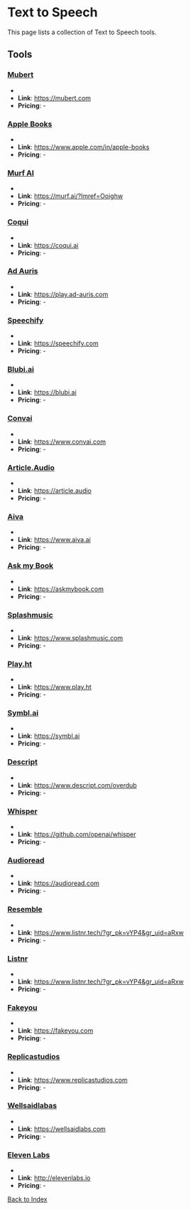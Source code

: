 # Text to Speech

This page lists a collection of Text to Speech tools.

## Tools

### [Mubert](https://mubert.com)
-
- **Link**: https://mubert.com
- **Pricing**: -

### [Apple Books](https://www.apple.com/in/apple-books)
-
- **Link**: https://www.apple.com/in/apple-books
- **Pricing**: -

### [Murf AI](https://murf.ai/?lmref=Ooighw)
-
- **Link**: https://murf.ai/?lmref=Ooighw
- **Pricing**: -

### [Coqui](https://coqui.ai)
-
- **Link**: https://coqui.ai
- **Pricing**: -

### [Ad Auris](https://play.ad-auris.com)
-
- **Link**: https://play.ad-auris.com
- **Pricing**: -

### [Speechify](https://speechify.com)
-
- **Link**: https://speechify.com
- **Pricing**: -

### [Blubi.ai](https://blubi.ai)
-
- **Link**: https://blubi.ai
- **Pricing**: -

### [Convai](https://www.convai.com)
-
- **Link**: https://www.convai.com
- **Pricing**: -

### [Article.Audio](https://article.audio)
-
- **Link**: https://article.audio
- **Pricing**: -

### [Aiva](https://www.aiva.ai)
-
- **Link**: https://www.aiva.ai
- **Pricing**: -

### [Ask my Book](https://askmybook.com)
-
- **Link**: https://askmybook.com
- **Pricing**: -

### [Splashmusic](https://www.splashmusic.com)
-
- **Link**: https://www.splashmusic.com
- **Pricing**: -

### [Play.ht](https://www.play.ht)
-
- **Link**: https://www.play.ht
- **Pricing**: -

### [Symbl.ai](https://symbl.ai)
-
- **Link**: https://symbl.ai
- **Pricing**: -

### [Descript](https://www.descript.com/overdub)
-
- **Link**: https://www.descript.com/overdub
- **Pricing**: -

### [Whisper](https://github.com/openai/whisper)
-
- **Link**: https://github.com/openai/whisper
- **Pricing**: -

### [Audioread](https://audioread.com)
-
- **Link**: https://audioread.com
- **Pricing**: -

### [Resemble](https://www.listnr.tech/?gr_pk=vYP4&gr_uid=aRxw)
-
- **Link**: https://www.listnr.tech/?gr_pk=vYP4&gr_uid=aRxw
- **Pricing**: -

### [Listnr](https://www.listnr.tech/?gr_pk=vYP4&gr_uid=aRxw)
-
- **Link**: https://www.listnr.tech/?gr_pk=vYP4&gr_uid=aRxw
- **Pricing**: -

### [Fakeyou](https://fakeyou.com)
-
- **Link**: https://fakeyou.com
- **Pricing**: -

### [Replicastudios](https://www.replicastudios.com)
-
- **Link**: https://www.replicastudios.com
- **Pricing**: -

### [Wellsaidlabas](https://wellsaidlabs.com)
-
- **Link**: https://wellsaidlabs.com
- **Pricing**: -

### [Eleven Labs](http://elevenlabs.io)
-
- **Link**: http://elevenlabs.io
- **Pricing**: -


[Back to Index](./README.MD)